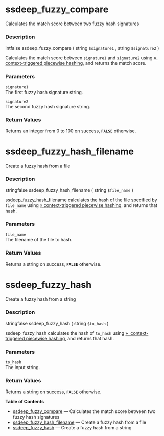 ssdeep\_fuzzy\_compare
======================

Calculates the match score between two fuzzy hash signatures

### Description

<span class="type"><span class="type">int</span><span
class="type">false</span></span> <span
class="methodname">ssdeep\_fuzzy\_compare</span> ( <span
class="methodparam"><span class="type">string</span>
`$signature1`</span> , <span class="methodparam"><span
class="type">string</span> `$signature2`</span> )

Calculates the match score between `signature1` and `signature2` using
<a href="http://dfrws.org/2006/proceedings/12-Kornblum.pdf" class="link external">»  context-triggered piecewise hashing</a>,
and returns the match score.

### Parameters

`signature1`  
The first fuzzy hash signature string.

`signature2`  
The second fuzzy hash signature string.

### Return Values

Returns an integer from 0 to 100 on success, **`FALSE`** otherwise.

ssdeep\_fuzzy\_hash\_filename
=============================

Create a fuzzy hash from a file

### Description

<span class="type"><span class="type">string</span><span
class="type">false</span></span> <span
class="methodname">ssdeep\_fuzzy\_hash\_filename</span> ( <span
class="methodparam"><span class="type">string</span> `$file_name`</span>
)

<span class="function">ssdeep\_fuzzy\_hash\_filename</span> calculates
the hash of the file specified by `file_name` using
<a href="http://dfrws.org/2006/proceedings/12-Kornblum.pdf" class="link external">» context-triggered piecewise hashing</a>,
and returns that hash.

### Parameters

`file_name`  
The filename of the file to hash.

### Return Values

Returns a string on success, **`FALSE`** otherwise.

ssdeep\_fuzzy\_hash
===================

Create a fuzzy hash from a string

### Description

<span class="type"><span class="type">string</span><span
class="type">false</span></span> <span
class="methodname">ssdeep\_fuzzy\_hash</span> ( <span
class="methodparam"><span class="type">string</span> `$to_hash`</span> )

<span class="function">ssdeep\_fuzzy\_hash</span> calculates the hash of
`to_hash` using
<a href="http://dfrws.org/2006/proceedings/12-Kornblum.pdf" class="link external">»  context-triggered piecewise hashing</a>,
and returns that hash.

### Parameters

`to_hash`  
The input string.

### Return Values

Returns a string on success, **`FALSE`** otherwise.

**Table of Contents**

-   [ssdeep\_fuzzy\_compare](/ref/ssdeep.html#ssdeep_fuzzy_compare) —
    Calculates the match score between two fuzzy hash signatures
-   [ssdeep\_fuzzy\_hash\_filename](/ref/ssdeep.html#ssdeep_fuzzy_hash_filename)
    — Create a fuzzy hash from a file
-   [ssdeep\_fuzzy\_hash](/ref/ssdeep.html#ssdeep_fuzzy_hash) — Create a
    fuzzy hash from a string
